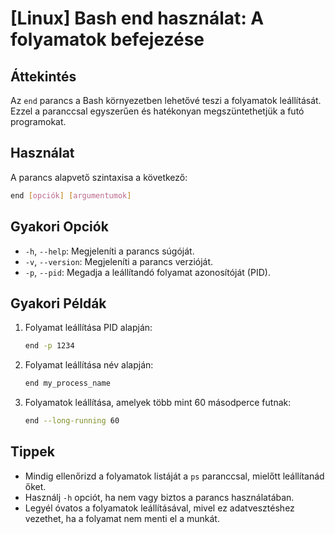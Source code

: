 # [Linux] Bash end használat: A folyamatok befejezése

## Áttekintés
Az `end` parancs a Bash környezetben lehetővé teszi a folyamatok leállítását. Ezzel a paranccsal egyszerűen és hatékonyan megszüntethetjük a futó programokat.

## Használat
A parancs alapvető szintaxisa a következő:

```bash
end [opciók] [argumentumok]
```

## Gyakori Opciók
- `-h`, `--help`: Megjeleníti a parancs súgóját.
- `-v`, `--version`: Megjeleníti a parancs verzióját.
- `-p`, `--pid`: Megadja a leállítandó folyamat azonosítóját (PID).

## Gyakori Példák
1. Folyamat leállítása PID alapján:
   ```bash
   end -p 1234
   ```

2. Folyamat leállítása név alapján:
   ```bash
   end my_process_name
   ```

3. Folyamatok leállítása, amelyek több mint 60 másodperce futnak:
   ```bash
   end --long-running 60
   ```

## Tippek
- Mindig ellenőrizd a folyamatok listáját a `ps` paranccsal, mielőtt leállítanád őket.
- Használj `-h` opciót, ha nem vagy biztos a parancs használatában.
- Legyél óvatos a folyamatok leállításával, mivel ez adatvesztéshez vezethet, ha a folyamat nem menti el a munkát.